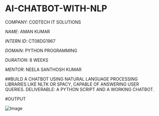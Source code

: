 # AI-CHATBOT-WITH-NLP
COMPANY: CODTECH IT SOLUTIONS

*NAME*: AMAN KUMAR

*INTERN ID*: CT08DG1967

*DOMAIN*: PYTHON PROGRAMMING

*DURATION*: 8 WEEKS

*MENTOR*: NEELA SANTHOSH KUMAR

##BUILD A CHATBOT USING NATURAL LANGUAGE PROCESSING LIBRARIES LIKE NLTK OR SPACY, CAPABLE OF ANSWERING USER QUERIES. DELIVERABLE: A PYTHON SCRIPT AND A WORKING CHATBOT.

#OUTPUT

![Image](https://github.com/user-attachments/assets/50f2a2f8-ca6e-43eb-8288-80fb61647ba8)
